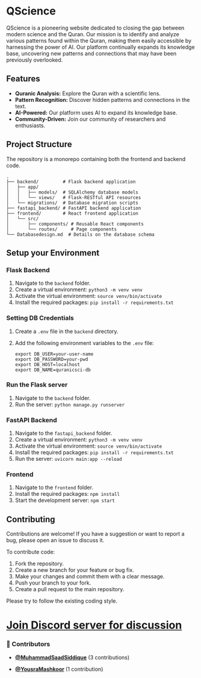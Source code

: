 <!-- DO NOT REMOVE - contributor_list:data:start:["MuhammadSaadSiddique", "YousraMashkoor"]:end -->

# QScience

QScience is a pioneering website dedicated to closing the gap between modern science and the Quran. Our mission is to identify and analyze various patterns found within the Quran, making them easily accessible by harnessing the power of AI. Our platform continually expands its knowledge base, uncovering new patterns and connections that may have been previously overlooked.

## Features

*   **Quranic Analysis:** Explore the Quran with a scientific lens.
*   **Pattern Recognition:** Discover hidden patterns and connections in the text.
*   **AI-Powered:** Our platform uses AI to expand its knowledge base.
*   **Community-Driven:** Join our community of researchers and enthusiasts.

## Project Structure

The repository is a monorepo containing both the frontend and backend code.

```
.
├── backend/         # Flask backend application
│   ├── app/
│   │   ├── models/  # SQLAlchemy database models
│   │   └── views/   # Flask-RESTful API resources
│   └── migrations/  # Database migration scripts
├── fastapi_backend/ # FastAPI backend application
├── frontend/        # React frontend application
│   └── src/
│       ├── components/ # Reusable React components
│       └── routes/     # Page components
└── Databasedesign.md  # Details on the database schema
```

## Setup your Environment

### Flask Backend

1.  Navigate to the `backend` folder.
2.  Create a virtual environment: `python3 -m venv venv`
3.  Activate the virtual environment: `source venv/bin/activate`
4.  Install the required packages: `pip install -r requirements.txt`

### Setting DB Credentials

1.  Create a `.env` file in the `backend` directory.
2.  Add the following environment variables to the `.env` file:

    ```
    export DB_USER=your-user-name
    export DB_PASSWORD=your-pwd
    export DB_HOST=localhost
    export DB_NAME=quranicsci-db
    ```

### Run the Flask server

1.  Navigate to the `backend` folder.
2.  Run the server: `python manage.py runserver`

### FastAPI Backend

1.  Navigate to the `fastapi_backend` folder.
2.  Create a virtual environment: `python3 -m venv venv`
3.  Activate the virtual environment: `source venv/bin/activate`
4.  Install the required packages: `pip install -r requirements.txt`
5.  Run the server: `uvicorn main:app --reload`

### Frontend

1.  Navigate to the `frontend` folder.
2.  Install the required packages: `npm install`
3.  Start the development server: `npm start`

## Contributing

Contributions are welcome! If you have a suggestion or want to report a bug, please open an issue to discuss it.

To contribute code:
1.  Fork the repository.
2.  Create a new branch for your feature or bug fix.
3.  Make your changes and commit them with a clear message.
4.  Push your branch to your fork.
5.  Create a pull request to the main repository.

Please try to follow the existing coding style.

# [Join Discord server for discussion](https://discord.gg/kWJjnFW3eK)

<!-- prettier-ignore-start -->
<!-- DO NOT REMOVE - contributor_list:start -->
### 👥 Contributors


- **[@MuhammadSaadSiddique](https://github.com/MuhammadSaadSiddique)** (3 contributions)

- **[@YousraMashkoor](https://github.com/YousraMashkoor)** (1 contribution)

<!-- DO NOT REMOVE - contributor_list:end -->
<!-- prettier-ignore-end -->